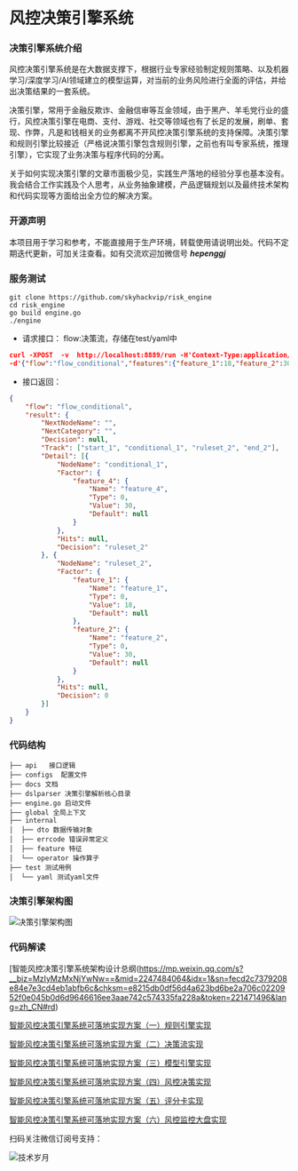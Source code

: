 # 风控决策引擎系统
### 决策引擎系统介绍

风控决策引擎系统是在大数据支撑下，根据行业专家经验制定规则策略、以及机器学习/深度学习/AI领域建立的模型运算，对当前的业务风险进行全面的评估，并给出决策结果的一套系统。

决策引擎，常用于金融反欺诈、金融信审等互金领域，由于黑产、羊毛党行业的盛行，风控决策引擎在电商、支付、游戏、社交等领域也有了长足的发展，刷单、套现、作弊，凡是和钱相关的业务都离不开风控决策引擎系统的支持保障。决策引擎和规则引擎比较接近（严格说决策引擎包含规则引擎，之前也有叫专家系统，推理引擎），它实现了业务决策与程序代码的分离。

关于如何实现决策引擎的文章市面极少见，实践生产落地的经验分享也基本没有。我会结合工作实践及个人思考，从业务抽象建模，产品逻辑规划以及最终技术架构和代码实现等方面给出全方位的解决方案。

### 开源声明
本项目用于学习和参考，不能直接用于生产环境，转载使用请说明出处。代码不定期迭代更新，可加关注查看。如有交流欢迎加微信号 ***hepenggj*** 

### 服务测试
```shell
git clone https://github.com/skyhackvip/risk_engine
cd risk_engine
go build engine.go
./engine
```

- 请求接口： flow:决策流，存储在test/yaml中
```json
curl -XPOST  -v  http://localhost:8889/run -H'Context-Type:application/json' 
-d'{"flow":"flow_conditional","features":{"feature_1":18,"feature_2":30,"feature_3":20,"feature_4":30}}'
```
- 接口返回：
```json
{
	"flow": "flow_conditional",
	"result": {
		"NextNodeName": "",
		"NextCategory": "",
		"Decision": null,
		"Track": ["start_1", "conditional_1", "ruleset_2", "end_2"],
		"Detail": [{
			"NodeName": "conditional_1",
			"Factor": {
				"feature_4": {
					"Name": "feature_4",
					"Type": 0,
					"Value": 30,
					"Default": null
				}
			},
			"Hits": null,
			"Decision": "ruleset_2"
		}, {
			"NodeName": "ruleset_2",
			"Factor": {
				"feature_1": {
					"Name": "feature_1",
					"Type": 0,
					"Value": 18,
					"Default": null
				},
				"feature_2": {
					"Name": "feature_2",
					"Type": 0,
					"Value": 30,
					"Default": null
				}
			},
			"Hits": null,
			"Decision": 0
		}]
	}
}
```

### 代码结构
```
├── api   接口逻辑
├── configs  配置文件
├── docs 文档
├── dslparser 决策引擎解析核心目录
├── engine.go 启动文件
├── global 全局上下文
├── internal
│  ├── dto 数据传输对象
│  ├── errcode 错误异常定义
│  ├── feature 特征
│  └── operator 操作算子
├── test 测试用例
│  └── yaml 测试yaml文件
```

### 决策引擎架构图
![决策引擎架构图](https://i.loli.net/2021/01/21/bOR1tyVPnCZNGoi.png)

### 代码解读
[智能风控决策引擎系统架构设计总纲(https://mp.weixin.qq.com/s?__biz=MzIyMzMxNjYwNw==&mid=2247484064&idx=1&sn=fecd2c7379208e84e7e3cd4eb1abfb6c&chksm=e8215db0df56d4a623bd6be2a706c0220952f0e045b0d6d9646616ee3aae742c574335fa228a&token=221471496&lang=zh_CN#rd)


[智能风控决策引擎系统可落地实现方案（一）规则引擎实现](https://mp.weixin.qq.com/s?__biz=MzIyMzMxNjYwNw==&mid=2247483738&idx=1&sn=111609f176f11de8357c51a820b089b5&chksm=e8215e4adf56d75c2e6e8b81b89c1faabab667f493ce809cb749994cc9cd776342fd17d4172e&token=227666410&lang=zh_CN#rd)

[智能风控决策引擎系统可落地实现方案（二）决策流实现](https://mp.weixin.qq.com/s?__biz=MzIyMzMxNjYwNw==&mid=2247483770&idx=1&sn=3166a6617ddb6b628261b8b7ff84cfac&chksm=e8215e6adf56d77cb76de41b63e63759221932f030e315acebbc4025939b2e02b354a9072ecc&scene=178#rd)

[智能风控决策引擎系统可落地实现方案（三）模型引擎实现](https://mp.weixin.qq.com/s?__biz=MzIyMzMxNjYwNw==&mid=2247483789&idx=1&sn=ddb5f31edfd3174d4551fecc3f120f42&chksm=e8215e9ddf56d78b520f7ab5c8db7e978b3078a1e2511d424ff272ac6c509fd4c13d893dfc09&token=1795265687&lang=zh_CN#rd)

[智能风控决策引擎系统可落地实现方案（四）风控决策实现](https://mp.weixin.qq.com/s?__biz=MzIyMzMxNjYwNw==&mid=2247483825&idx=1&sn=3ebf7c8ad42f870e48db56ca6bb99ade&chksm=e8215ea1df56d7b7d9b1c653c61ef011d72d46d090845d91deba39f635d03ce1282eaa433485&token=1795265687&lang=zh_CN#rd)

[智能风控决策引擎系统可落地实现方案（五）评分卡实现](https://mp.weixin.qq.com/s?__biz=MzIyMzMxNjYwNw==&mid=2247483860&idx=1&sn=45bfbf4e436001dc060d5d4718688e9b&chksm=e8215ec4df56d7d2396c6024b49fc67eb25ee5754da9ddd40365f72abd5c1535a45218ea79b1&token=1239858205&lang=zh_CN#rd)

[智能风控决策引擎系统可落地实现方案（六）风控监控大盘实现](https://mp.weixin.qq.com/s?__biz=MzIyMzMxNjYwNw==&mid=2247483882&idx=1&sn=cb1142ea342b03f2f4ada44383e4bcbe&chksm=e8215efadf56d7ecae2159b7f742678d6036e6df046513ccce0efb052029d13b4c7b67ae1bc6&token=290046129&lang=zh_CN#rd)


扫码关注微信订阅号支持：

![技术岁月](https://i.loli.net/2021/01/21/orQm9BUkEqKAR6x.jpg)
